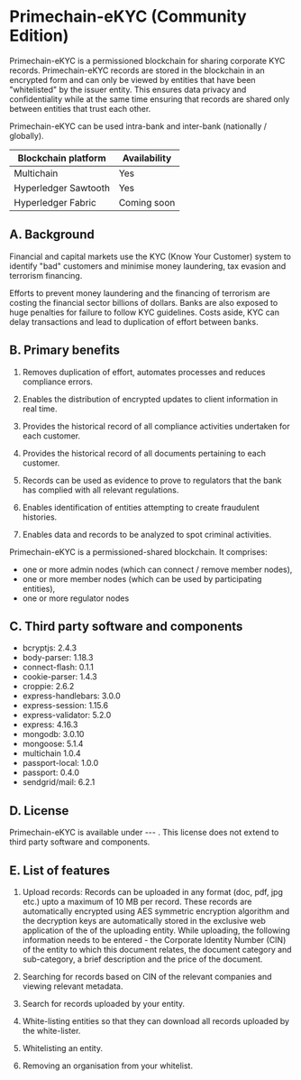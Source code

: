 # Primechain-eKYC (Community Edition)

Primechain-eKYC is a permissioned blockchain for sharing corporate KYC records. Primechain-eKYC records are stored in the blockchain in an encrypted form and can only be viewed by entities that have been "whitelisted" by the issuer entity. This ensures data privacy and confidentiality while at the same time ensuring that records are shared only between entities that trust each other. 

Primechain-eKYC can be used intra-bank and inter-bank (nationally / globally).

| Blockchain platform  | Availability |
| ------------- | ------------- |
| Multichain | Yes |
| Hyperledger Sawtooth | Yes  |
| Hyperledger Fabric | Coming soon |

## A. Background

Financial and capital markets use the KYC (Know Your Customer) system to identify "bad" customers and minimise money laundering, tax evasion and terrorism financing. 

Efforts to prevent money laundering and the financing of terrorism are costing the financial sector billions of dollars. Banks are also exposed to huge penalties for failure to follow KYC guidelines. Costs aside, KYC can delay transactions and lead to duplication of effort between banks.


## B. Primary benefits

1. Removes duplication of effort, automates processes and reduces compliance errors.

2. Enables the distribution of encrypted updates to client information in real time.

3. Provides the historical record of all compliance activities undertaken for each customer.

4. Provides the historical record of all documents pertaining to each customer.

5. Records can be used as evidence to prove to regulators that the bank has complied with all relevant regulations.

6. Enables identification of entities attempting to create fraudulent histories.

7. Enables data and records to be analyzed to spot criminal activities.

Primechain-eKYC is a permissioned-shared blockchain. It comprises:
-	one or more admin nodes (which can connect / remove member nodes),
-	one or more member nodes (which can be used by participating entities),
-	one or more regulator nodes

## C. Third party software and components
- bcryptjs: 2.4.3
- body-parser: 1.18.3
- connect-flash: 0.1.1
- cookie-parser: 1.4.3
- croppie: 2.6.2
- express-handlebars:  3.0.0
- express-session: 1.15.6
- express-validator: 5.2.0 
- express: 4.16.3
- mongodb: 3.0.10
- mongoose: 5.1.4
- multichain 1.0.4
- passport-local: 1.0.0
- passport: 0.4.0 
- sendgrid/mail: 6.2.1  

## D. License
Primechain-eKYC is available under --- . This license does not extend to third party software and components.

## E. List of features

1. Upload records: Records can be uploaded in any format (doc, pdf, jpg etc.) upto a maximum of 10 MB per record. These records are automatically encrypted using AES symmetric encryption algorithm and the decryption keys are automatically stored in the exclusive web application of the of the uploading entity. While uploading, the following information needs to be entered - the Corporate Identity Number (CIN) of the entity to which this document relates, the document category and sub-category, a brief description and the price of the document. 

2. Searching for records based on CIN of the relevant companies and viewing relevant metadata. 

3. Search for records uploaded by your entity.

4. White-listing entities so that they can download all records uploaded by the white-lister. 

5. Whitelisting an entity. 

6. Removing an organisation from your whitelist.

